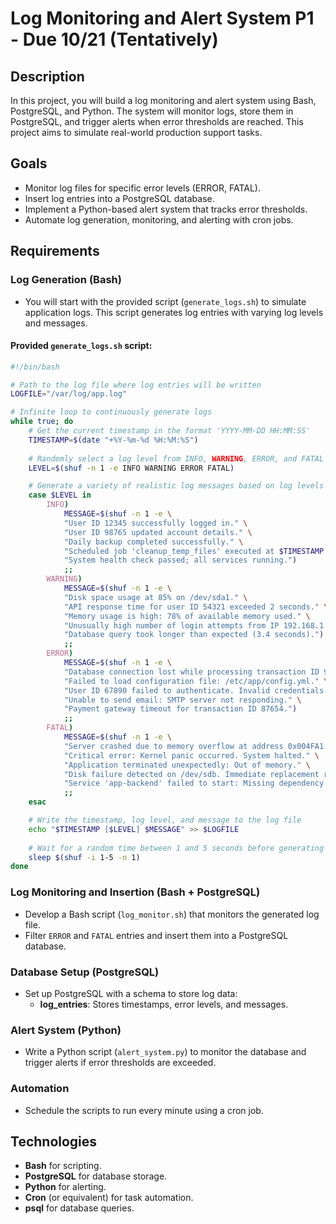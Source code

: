 # Log Monitoring and Alert System P1 - Due 10/21 (Tentatively)

## Description

In this project, you will build a log monitoring and alert system using Bash, PostgreSQL, and Python. The system will monitor logs, store them in PostgreSQL, and trigger alerts when error thresholds are reached. This project aims to simulate real-world production support tasks.

## Goals

- Monitor log files for specific error levels (ERROR, FATAL).
- Insert log entries into a PostgreSQL database.
- Implement a Python-based alert system that tracks error thresholds.
- Automate log generation, monitoring, and alerting with cron jobs.

## Requirements

### Log Generation (Bash)

- You will start with the provided script (`generate_logs.sh`) to simulate application logs. This script generates log entries with varying log levels and messages.

#### Provided `generate_logs.sh` script:

```bash
#!/bin/bash

# Path to the log file where log entries will be written
LOGFILE="/var/log/app.log"

# Infinite loop to continuously generate logs
while true; do
    # Get the current timestamp in the format 'YYYY-MM-DD HH:MM:SS'
    TIMESTAMP=$(date "+%Y-%m-%d %H:%M:%S")
    
    # Randomly select a log level from INFO, WARNING, ERROR, and FATAL
    LEVEL=$(shuf -n 1 -e INFO WARNING ERROR FATAL)

    # Generate a variety of realistic log messages based on log levels
    case $LEVEL in
        INFO)
            MESSAGE=$(shuf -n 1 -e \
            "User ID 12345 successfully logged in." \
            "User ID 98765 updated account details." \
            "Daily backup completed successfully." \
            "Scheduled job 'cleanup_temp_files' executed at $TIMESTAMP." \
            "System health check passed; all services running.")
            ;;
        WARNING)
            MESSAGE=$(shuf -n 1 -e \
            "Disk space usage at 85% on /dev/sda1." \
            "API response time for user ID 54321 exceeded 2 seconds." \
            "Memory usage is high: 78% of available memory used." \
            "Unusually high number of login attempts from IP 192.168.1.101." \
            "Database query took longer than expected (3.4 seconds).")
            ;;
        ERROR)
            MESSAGE=$(shuf -n 1 -e \
            "Database connection lost while processing transaction ID 98765." \
            "Failed to load configuration file: /etc/app/config.yml." \
            "User ID 67890 failed to authenticate. Invalid credentials." \
            "Unable to send email: SMTP server not responding." \
            "Payment gateway timeout for transaction ID 87654.")
            ;;
        FATAL)
            MESSAGE=$(shuf -n 1 -e \
            "Server crashed due to memory overflow at address 0x004FA1." \
            "Critical error: Kernel panic occurred. System halted." \
            "Application terminated unexpectedly: Out of memory." \
            "Disk failure detected on /dev/sdb. Immediate replacement required." \
            "Service 'app-backend' failed to start: Missing dependency.")
            ;;
    esac

    # Write the timestamp, log level, and message to the log file
    echo "$TIMESTAMP [$LEVEL] $MESSAGE" >> $LOGFILE
    
    # Wait for a random time between 1 and 5 seconds before generating the next log entry
    sleep $(shuf -i 1-5 -n 1)
done
```

### Log Monitoring and Insertion (Bash + PostgreSQL)

- Develop a Bash script (`log_monitor.sh`) that monitors the generated log file.
- Filter `ERROR` and `FATAL` entries and insert them into a PostgreSQL database.

### Database Setup (PostgreSQL)

- Set up PostgreSQL with a schema to store log data:
  - **log_entries**: Stores timestamps, error levels, and messages.

### Alert System (Python)

- Write a Python script (`alert_system.py`) to monitor the database and trigger alerts if error thresholds are exceeded.

### Automation

- Schedule the scripts to run every minute using a cron job.

## Technologies

- **Bash** for scripting.
- **PostgreSQL** for database storage.
- **Python** for alerting.
- **Cron** (or equivalent) for task automation.
- **psql** for database queries.
